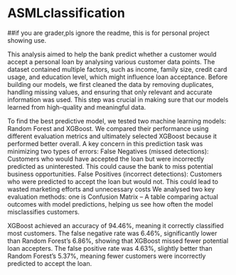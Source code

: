 # ASMLclassification
##if you are grader,pls ignore the readme, this is for personal project showing use.

This analysis aimed to help the bank predict whether a customer would accept a personal loan
by analysing various customer data points. The dataset contained multiple factors, such as
income, family size, credit card usage, and education level, which might influence loan
acceptance. Before building our models, we first cleaned the data by removing duplicates,
handling missing values, and ensuring that only relevant and accurate information was used.
This step was crucial in making sure that our models learned from high-quality and
meaningful data.

To find the best predictive model, we tested two machine learning models: Random Forest
and XGBoost. We compared their performance using different evaluation metrics and
ultimately selected XGBoost because it performed better overall. A key concern in this
prediction task was minimizing two types of errors:
False Negatives (missed detections): Customers who would have accepted the loan but were
incorrectly predicted as uninterested. This could cause the bank to miss potential business
opportunities. False Positives (incorrect detections): Customers who were predicted to accept
the loan but would not. This could lead to wasted marketing efforts and unnecessary costs
We analysed two key evaluation methods: one is Confusion Matrix – A table comparing
actual outcomes with model predictions, helping us see how often the model misclassifies
customers.

XGBoost achieved an accuracy of 94.46%, meaning it correctly classified most customers.
The false negative rate was 6.46%, significantly lower than Random Forest’s 6.86%, showing
that XGBoost missed fewer potential loan accepters. The false positive rate was 4.63%,
slightly better than Random Forest’s 5.37%, meaning fewer customers were incorrectly
predicted to accept the loan.
